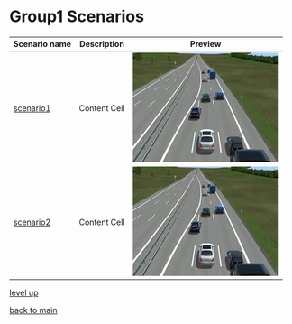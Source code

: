 
# Group1 Scenarios

| Scenario name  | Description |  Preview | 
| ------------- | ------------- | --------- |
| [scenario1](cut-in.xosc)  | Content Cell  |  ![scenario1_img](images.jpg)  | 
| [scenario2](cut-in.xosc)   | Content Cell  | ![scenario1_img](images.jpg) | 

[level up](../)

[back to main](/)